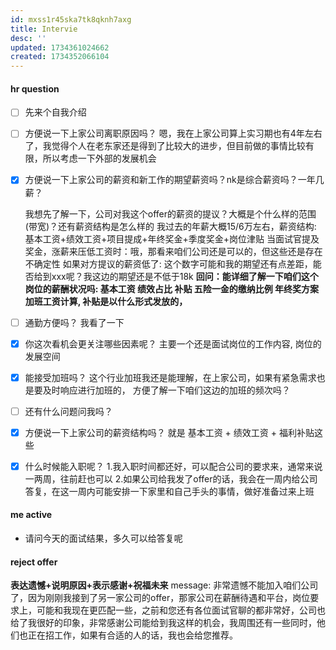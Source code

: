 ```yaml
---
id: mxss1r45ska7tk8qknh7axg
title: Intervie
desc: ''
updated: 1734361024662
created: 1734352066104
---
```


#### hr question
- [ ] 先来个自我介绍
- [ ] 方便说一下上家公司离职原因吗？
    嗯，我在上家公司算上实习期也有4年左右了，我觉得个人在老东家还是得到了比较大的进步，但目前做的事情比较有限，所以考虑一下外部的发展机会

- [x] 方便说一下上家公司的薪资和新工作的期望薪资吗？nk是综合薪资吗？一年几薪？
    
    我想先了解一下，公司对我这个offer的薪资的提议？大概是个什么样的范围(带宽)？还有薪资结构是怎么样的
    我过去的年薪大概15/6万左右，薪资结构: 基本工资+绩效工资+项目提成+年终奖金+季度奖金+岗位津贴
    当面试官提及奖金，涨薪来压低工资时：哦，那看来咱们公司还是可以的，但这些还是存在不确定性
    如果对方提议的薪资低了: 这个数字可能和我的期望还有点差距，能否给到xxx呢？我这边的期望还是不低于18k
    **回问：能详细了解一下咱们这个岗位的薪酬状况吗: 基本工资 绩效占比 补贴 五险一金的缴纳比例 年终奖方案 加班工资计算, 补贴是以什么形式发放的，**
- [ ] 通勤方便吗？
    我看了一下
- [x] 你这次看机会更关注哪些因素呢？
    主要一个还是面试岗位的工作内容, 岗位的发展空间
- [x] 能接受加班吗？
    这个行业加班我还是能理解，在上家公司，如果有紧急需求也是要及时响应进行加班的，
    方便了解一下咱们这边的加班的频次吗？ 
- [ ] 还有什么问题问我吗？

- [x] 方便说一下上家公司的薪资结构吗？
    就是 基本工资 + 绩效工资 + 福利补贴这些

- [x] 什么时候能入职呢？
    1.我入职时间都还好，可以配合公司的要求来，通常来说一两周，往前赶也可以 
    2.如果公司给我发了offer的话，我会在一周内给公司答复，在这一周内可能安排一下家里和自己手头的事情，做好准备过来上班

#### me active
- 请问今天的面试结果，多久可以给答复呢


#### reject offer
**表达遗憾+说明原因+表示感谢+祝福未来**
message: 非常遗憾不能加入咱们公司了，因为刚刚我接到了另一家公司的offer，那家公司在薪酬待遇和平台，岗位要求上，可能和我现在更匹配一些，之前和您还有各位面试官聊的都非常好，公司也给了我很好的印象，非常感谢公司能给到我这样的机会，我周围还有一些同时，他们也正在招工作，如果有合适的人的话，我也会给您推荐。